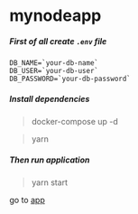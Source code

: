 # mynodeapp

##### First of all create `.env` file

```
DB_NAME=`your-db-name`
DB_USER=`your-db-user`
DB_PASSWORD=`your-db-password`
```

##### Install dependencies

> docker-compose up -d

> yarn

##### Then run application

> yarn start

go to [app](http://localhost:3000 'app')
